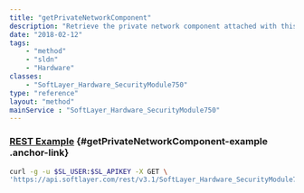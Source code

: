 ```yaml
---
title: "getPrivateNetworkComponent"
description: "Retrieve the private network component attached with this server. "
date: "2018-02-12"
tags:
    - "method"
    - "sldn"
    - "Hardware"
classes:
    - "SoftLayer_Hardware_SecurityModule750"
type: "reference"
layout: "method"
mainService : "SoftLayer_Hardware_SecurityModule750"
---
```


### [REST Example](#getPrivateNetworkComponent-example) <a href="/article/rest/"><i class="fas fa-question"></i></a> {#getPrivateNetworkComponent-example .anchor-link} 
```bash
curl -g -u $SL_USER:$SL_APIKEY -X GET \
'https://api.softlayer.com/rest/v3.1/SoftLayer_Hardware_SecurityModule750/{SoftLayer_Hardware_SecurityModule750ID}/getPrivateNetworkComponent'
```
